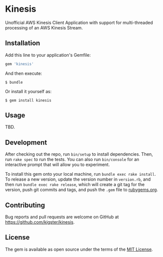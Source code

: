 # Kinesis

Unofficial AWS Kinesis Client Application with support for multi-threaded processing of an AWS Kinesis Stream.

## Installation

Add this line to your application's Gemfile:

```ruby
gem 'kinesis'
```

And then execute:

    $ bundle

Or install it yourself as:

    $ gem install kinesis

## Usage

TBD.

## Development

After checking out the repo, run `bin/setup` to install dependencies. Then, run `rake spec` to run the tests. You can also run `bin/console` for an interactive prompt that will allow you to experiment.

To install this gem onto your local machine, run `bundle exec rake install`. To release a new version, update the version number in `version.rb`, and then run `bundle exec rake release`, which will create a git tag for the version, push git commits and tags, and push the `.gem` file to [rubygems.org](https://rubygems.org).

## Contributing

Bug reports and pull requests are welcome on GitHub at https://github.com/kigster/kinesis.

## License

The gem is available as open source under the terms of the [MIT License](http://opensource.org/licenses/MIT).
